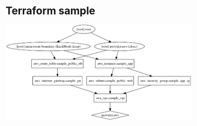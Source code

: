 # Terraform sample

![](https://raw.githubusercontent.com/kentarohorie/terraform_sample/master/graph.png)
